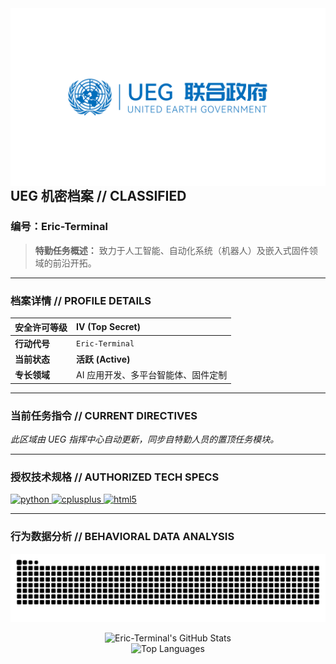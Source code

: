 <!-- README.md -->
<picture>
  <source media="(prefers-color-scheme: dark)" srcset="assets/ueg_logo_dark.png">
  <source media="(prefers-color-scheme: light)" srcset="assets/ueg_logo_light.png">
  <img align="right" width="900" alt="UEG Logo" src="assets/ueg_logo_light.png">
</picture>

## **UEG 机密档案 // CLASSIFIED**
### **编号：Eric-Terminal**

> **特勤任务概述：** 致力于人工智能、自动化系统（机器人）及嵌入式固件领域的前沿开拓。

---

### **档案详情 // PROFILE DETAILS**

| 安全许可等级 | **IV (Top Secret)** |
| :--- | :--- |
| **行动代号** | `Eric-Terminal` |
| **当前状态** | **活跃 (Active)** |
| **专长领域** | AI 应用开发、多平台智能体、固件定制 |

---

### **当前任务指令 // CURRENT DIRECTIVES**
*此区域由 UEG 指挥中心自动更新，同步自特勤人员的置顶任务模块。*
<!--START_SECTION:pinned_repos-->
<!-- Action will automatically fill this section -->
<!--END_SECTION:pinned_repos-->

---

### **授权技术规格 // AUTHORIZED TECH SPECS**

<p align="left">
  <a href="https://www.python.org" target="_blank" rel="noreferrer"> 
    <img src="https://img.shields.io/badge/Python-0D69AB?style=for-the-badge&logo=python&logoColor=white" alt="python"/>
  </a>
  <a href="https://isocpp.org/" target="_blank" rel="noreferrer"> 
    <img src="https://img.shields.io/badge/C++-0D69AB?style=for-the-badge&logo=cplusplus&logoColor=white" alt="cplusplus"/>
  </a>
  <a href="https://www.w3.org/html/" target="_blank" rel="noreferrer"> 
    <img src="https://img.shields.io/badge/HTML5-0D69AB?style=for-the-badge&logo=html5&logoColor=white" alt="html5"/>
  </a>
</p>

---

### **行为数据分析 // BEHAVIORAL DATA ANALYSIS**

<p align="center">
  <!-- 动态贡献图 -->
  <img src="https://raw.githubusercontent.com/Eric-Terminal/Eric-Terminal/output/snake.svg" alt="Snake animation" />
</p>

<p align="center">
  <!-- 亮/暗模式自适应统计卡片 -->
  <picture>
    <source media="(prefers-color-scheme: dark)" srcset="https://github-readme-stats.vercel.app/api?username=Eric-Terminal&show_icons=true&bg_color=0d1117&text_color=ffffff&title_color=58a6ff&icon_color=58a6ff&border_color=4e5458&count_private=true">
    <source media="(prefers-color-scheme: light)" srcset="https://github-readme-stats.vercel.app/api?username=Eric-Terminal&show_icons=true&bg_color=ffffff&text_color=444&title_color=2f81f7&icon_color=2f81f7&border_color=e1e4e8&count_private=true">
    <img alt="Eric-Terminal's GitHub Stats" src="https://github-readme-stats.vercel.app/api?username=Eric-Terminal&show_icons=true">
  </picture>
  <br>
  <picture>
    <source media="(prefers-color-scheme: dark)" srcset="https://github-readme-stats.vercel.app/api/top-langs/?username=Eric-Terminal&layout=compact&bg_color=0d1117&text_color=ffffff&title_color=58a6ff&border_color=4e5458">
    <source media="(prefers-color-scheme: light)" srcset="https://github-readme-stats.vercel.app/api/top-langs/?username=Eric-Terminal&layout=compact&bg_color=ffffff&text_color=444&title_color=2f81f7&border_color=e1e4e8">
    <img alt="Top Languages" src="https://github-readme-stats.vercel.app/api/top-langs/?username=Eric-Terminal&layout=compact">
  </picture>
</p>

